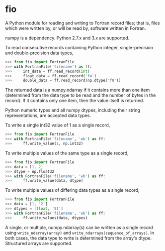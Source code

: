 fio
===

A Python module for reading and writing to Fortran record files; that is, files
which were written by, or will be read by, software written in Fortran.

numpy is a dependency.
Python 2.7.x and 3.x are supported.

To read consecutive records containing Python integer, single-precision and
double-precision data types,

```python
>>> from fio import FortranFile
>>> with FortranFile('filename') as ff:
>>>     int_data = ff.read_record(int)
>>>     float_data = ff.read_record('f4')
>>>     double_data = ff.read_record(np.dtype('f8'))
```

The returned data is a numpy.ndarray if it contains more than one item
(determined from the data type to be read and the number of bytes in the
record). If it contains only one item, then the value itself is returned.

Python numeric types and all numpy dtypes, including their string
representations, are accepted data types.

To write a single int32 value of 1 as a single record,

```python
>>> from fio import FortranFile
>>> with FortranFile('filename', 'wb') as ff:
>>>     ff.write_value(1, np.int32)
```

To write multiple values of the same type as a single record,

```python
>>> from fio import FortranFile
>>> data = [1, 2]
>>> dtype = np.float32
>>> with FortranFile('filename', 'wb') as ff:
>>>     ff.write_value(data, dtype)
```

To write multiple values of differing data types as a single record,

```python
>>> from fio import FortranFile
>>> data = [1, '2']
>>> dtypes = [float, 'S1']
>>> with FortranFile('filename', 'wb') as ff:
>>>     ff.write_values(data, dtypes)
```

A single, or multiple, numpy.ndarray(s) can be written as a single record using
`write_ndarray(array)` and `write_ndarrays(sequence_of_arrays)`. In both cases,
the data type to write is determined from the array's dtype. Structured arrays
are supported.
